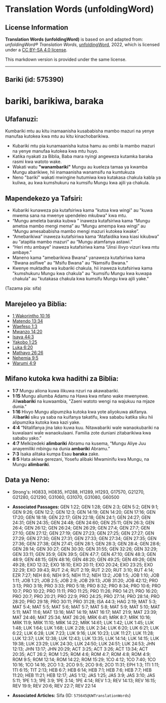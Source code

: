 # Translation Words (unfoldingWord)

## License Information

**Translation Words (unfoldingWord)** is based on and adapted from: _unfoldingWord® Translation Words_, [unfoldingWord](https://unfoldingword.org/utw), 2022, which is licensed under a [CC BY-SA 4.0 license](https://creativecommons.org/licenses/by-sa/4.0/legalcode.en).

This markdown version is provided under the same license.



--------------------------------

## Bariki (id: 575390)

bariki, barikiwa, baraka
========================

Ufafanuzi:
----------

Kumbariki mtu au kitu inamaanisha kusababisha mambo mazuri na yenye manufaa kutokea kwa mtu au kitu kinachobarikiwa.

* Kubariki mtu pia kunamaanisha kutoa hamu au ombi la mambo mazuri na yenye manufaa kutokea kwa mtu huyo.
* Katika nyakati za Biblia, Baba mara nyingi angeweza kutamka baraka rasmi kwa watoto wake.
* Wakati watu **"**wanambariki**"** Mungu au kueleza tamaa ya kwamba Mungu abarikiwe, hii inamaanisha wanamsifu na kumtukuza
* Neno "bariki" wakati mwingine hutumiwa kwa kutakasa chakula kabla ya kuliwa, au kwa kumshukuru na kumsifu Mungu kwa ajili ya chakula.

Mapendekezo ya Tafsiri:
-----------------------

* Kubariki kunaweza pia kutafsiriwa kama "kutoa kwa wingi" au "kuwa mwema sana na mwenye upendeleo mkubwa" kwa mtu.
* “Mungu ameleta baraka kubwa ” inaweza kutafsiriwa kama “Mungu ametoa mambo mengi mema” au “Mungu amempa kwa wingi” au “Mungu amesababisha mambo mengi mazuri kutokea kwake”.
* “Amebarikiwa” inaweza kutafsiriwa kama “Atafaidika kwa kiasi kikubwa” au “atapitia mambo mazuri” au “Mungu atamfanya astawi.”
* “Heri mtu ambaye” inaweza kutafsiriwa kama “Jinsi ilivyo vizuri kwa mtu ambaye.”
* Maneno kama "amebarikiwa Bwana" yanaweza kutafsiriwa kama "Bwana asifiwe" au "Msifu Bwana" au "Namsifu Bwana."
* Kwenye muktadha wa kubariki chakula, hii inaweza kutafsiriwa kama "kumshukuru Mungu kwa chakula" au "kumsifu Mungu kwa kuwapa chakula" au "kutakasa chakula kwa kumsifu Mungu kwa ajili yake."

(Tazama pia: sifa)

Marejeleo ya Biblia:
--------------------

* [1 Wakorintho 10:16](https://ref.ly/1Cor10:16)
* [Matendo 13:34](https://ref.ly/Acts13:34)
* [Waefeso 1:3](https://ref.ly/Eph1:3)
* [Mwanzo 14:20](https://ref.ly/Gen14:20)
* [Isaya 44:3](https://ref.ly/Isa44:3)
* [Yakobo 1:25](https://ref.ly/Jas1:25)
* [Luka 6:20](https://ref.ly/Luke6:20)
* [Mathayo 26:26](https://ref.ly/Matt26:26)
* [Nehemia 9:5](https://ref.ly/Neh9:5)
* [Warumi 4:9](https://ref.ly/Rom4:9)

Mifano kutoka kwa hadithi za Biblia:
------------------------------------

* **1:7** Mungu aliona kuwa ilikuwa nzuri na akawabariki.
* **1:15** Mungu aliumba Adamu na Hawa kwa mfano wake mwenyewe. Ali**wabariki** na kuwaambia, "Zaeni watoto wengi na wajukuu na mjaze dunia."
* **1:16** Hivyo Mungu alipumzika kutoka kwa yote aliyokuwa akifanya. Ali**bariki** siku ya saba na kuifanya takatifu, kwa sababu katika siku hii alipumzika kutoka kwa kazi yake.
* **4:4** “Nitalifanya jina lako kuwa kuu. Nitawabariki wale wanaokubariki na kuwalaani wale wanaokulaani. Familia zote duniani zitabarikiwa kwa sababu yako.”
* **4:7** Melkizedeki **alimbariki** Abramu na kusema, “Mungu Aliye Juu anayemiliki mbingu na dunia **ambariki** Abramu.”
* **7:3** Isaka alitaka kumpa Esau **baraka** zake.
* **8:5** Hata akiwa gerezani, Yosefu alibaki Mwaminifu kwa Mungu, na Mungu **alimbariki**.

Data ya Neno:
-------------

* Strong's: H0833, H0835, H1288, H1289, H1293, G17570, G21270, G21280, G21290, G31060, G31070, G31080, G60500

* **Associated Passages:** GEN 1:22; GEN 1:28; GEN 2:3; GEN 5:2; GEN 9:1; GEN 9:26; GEN 12:2; GEN 12:3; GEN 14:19; GEN 14:20; GEN 17:16; GEN 17:20; GEN 18:18; GEN 22:17; GEN 22:18; GEN 24:1; GEN 24:27; GEN 24:31; GEN 24:35; GEN 24:48; GEN 24:60; GEN 25:11; GEN 26:3; GEN 26:4; GEN 26:12; GEN 26:24; GEN 26:29; GEN 27:4; GEN 27:7; GEN 27:10; GEN 27:12; GEN 27:19; GEN 27:23; GEN 27:25; GEN 27:27; GEN 27:29; GEN 27:30; GEN 27:31; GEN 27:33; GEN 27:34; GEN 27:35; GEN 27:36; GEN 27:38; GEN 27:41; GEN 28:1; GEN 28:3; GEN 28:4; GEN 28:6; GEN 28:14; GEN 30:27; GEN 30:30; GEN 31:55; GEN 32:26; GEN 32:29; GEN 33:11; GEN 35:9; GEN 39:5; GEN 47:7; GEN 47:10; GEN 48:3; GEN 48:9; GEN 48:15; GEN 48:16; GEN 48:20; GEN 49:25; GEN 49:26; GEN 49:28; EXO 12:32; EXO 18:10; EXO 20:11; EXO 20:24; EXO 23:25; EXO 32:29; EXO 39:43; RUT 2:4; RUT 2:19; RUT 2:20; RUT 3:10; RUT 4:14; EZR 7:27; NEH 8:6; NEH 9:5; NEH 11:2; NEH 13:2; JOB 1:5; JOB 1:10; JOB 1:11; JOB 1:21; JOB 2:5; JOB 2:9; JOB 29:13; JOB 31:20; JOB 42:12; PRO 3:13; PRO 3:18; PRO 3:33; PRO 5:18; PRO 8:32; PRO 8:34; PRO 10:6; PRO 10:7; PRO 10:22; PRO 11:11; PRO 11:25; PRO 11:26; PRO 14:21; PRO 16:20; PRO 20:7; PRO 20:21; PRO 22:9; PRO 24:25; PRO 27:14; PRO 28:14; PRO 28:20; PRO 29:18; PRO 30:11; PRO 31:28; ISA 44:3; HAG 2:19; MAT 5:3; MAT 5:4; MAT 5:5; MAT 5:6; MAT 5:7; MAT 5:8; MAT 5:9; MAT 5:10; MAT 5:11; MAT 11:6; MAT 13:16; MAT 14:19; MAT 16:17; MAT 21:9; MAT 23:39; MAT 24:46; MAT 25:34; MAT 26:26; MRK 6:41; MRK 8:7; MRK 10:16; MRK 11:9; MRK 11:10; MRK 14:22; MRK 14:61; LUK 1:42; LUK 1:45; LUK 1:48; LUK 1:64; LUK 1:68; LUK 2:28; LUK 2:34; LUK 6:20; LUK 6:21; LUK 6:22; LUK 6:28; LUK 7:23; LUK 9:16; LUK 10:23; LUK 11:27; LUK 11:28; LUK 12:37; LUK 12:38; LUK 12:43; LUK 13:35; LUK 14:14; LUK 14:15; LUK 19:38; LUK 23:29; LUK 24:30; LUK 24:50; LUK 24:51; LUK 24:53; JHN 12:13; JHN 13:17; JHN 20:29; ACT 3:25; ACT 3:26; ACT 13:34; ACT 20:35; ACT 26:2; ROM 1:25; ROM 4:6; ROM 4:7; ROM 4:8; ROM 4:9; ROM 9:5; ROM 12:14; ROM 14:22; ROM 15:29; 1CO 4:12; 1CO 7:40; 1CO 10:16; 1CO 14:16; 2CO 1:3; 2CO 9:5; 2CO 9:6; 2CO 11:31; EPH 1:3; 1TI 1:11; 1TI 6:15; TIT 2:13; HEB 6:7; HEB 6:14; HEB 7:1; HEB 7:6; HEB 7:7; HEB 11:20; HEB 11:21; HEB 12:17; JAS 1:12; JAS 1:25; JAS 3:9; JAS 3:10; JAS 5:11; 1PE 1:3; 1PE 3:9; 1PE 3:14; 1PE 4:14; REV 1:3; REV 14:13; REV 16:15; REV 19:9; REV 20:6; REV 22:7; REV 22:14
* **Associated Articles:** Sifa (ID: `575645@UWTranslationWords`)

